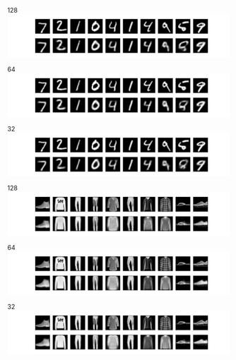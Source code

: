 128
![alt text](mnist_128_0.01674.png)


64 
![alt text](mnist_64_0.01974.png)


32
![alt text](mnist_32_0.02254.png)


128
![alt text](fashion_128_0.01874.png)


64 
![alt text](fashion_64_0.02051.png)


32
![alt text](fashion_32_0.02109.png)


